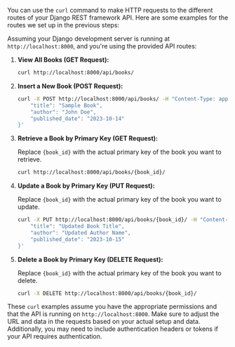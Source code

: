 You can use the `curl` command to make HTTP requests to the different routes of your Django REST framework API. Here are some examples for the routes we set up in the previous steps:

Assuming your Django development server is running at `http://localhost:8000`, and you're using the provided API routes:

1. **View All Books (GET Request):**

   ```bash
   curl http://localhost:8000/api/books/
   ```

2. **Insert a New Book (POST Request):**

   ```bash
   curl -X POST http://localhost:8000/api/books/ -H "Content-Type: application/json" -d '{
       "title": "Sample Book",
       "author": "John Doe",
       "published_date": "2023-10-14"
   }'
   ```

3. **Retrieve a Book by Primary Key (GET Request):**

   Replace `{book_id}` with the actual primary key of the book you want to retrieve.

   ```bash
   curl http://localhost:8000/api/books/{book_id}/
   ```

4. **Update a Book by Primary Key (PUT Request):**

   Replace `{book_id}` with the actual primary key of the book you want to update.

   ```bash
   curl -X PUT http://localhost:8000/api/books/{book_id}/ -H "Content-Type: application/json" -d '{
       "title": "Updated Book Title",
       "author": "Updated Author Name",
       "published_date": "2023-10-15"
   }'
   ```

5. **Delete a Book by Primary Key (DELETE Request):**

   Replace `{book_id}` with the actual primary key of the book you want to delete.

   ```bash
   curl -X DELETE http://localhost:8000/api/books/{book_id}/
   ```

These `curl` examples assume you have the appropriate permissions and that the API is running on `http://localhost:8000`. Make sure to adjust the URL and data in the requests based on your actual setup and data. Additionally, you may need to include authentication headers or tokens if your API requires authentication.
